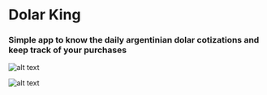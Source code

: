 #  Dolar King

### Simple app to know the daily argentinian dolar cotizations and keep track of your purchases

![alt text](https://github.com/[carlosmariacaraccia]/[Dolar-King]/blob/[SwiftSoup]/MainScreen.png?raw=true)

![alt text](https://github.com/[carlosmariacaraccia]/[Dola-King]/blob/[SwiftSoup]/CurrencyConverterScreen.png?raw=true)



